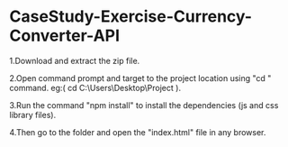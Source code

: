 # CaseStudy-Exercise-Currency-Converter-API

1.Download and extract the zip file.

2.Open command prompt and target to the project location using "cd <project location>" command. eg:( cd C:\Users\Desktop\Project ).

3.Run the command "npm install" to install the dependencies (js and css library files).

4.Then go to the folder and open the "index.html" file in any browser.
